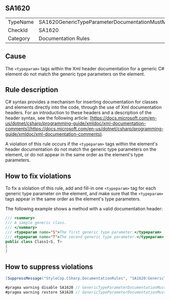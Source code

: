 ﻿## SA1620

<table>
<tr>
  <td>TypeName</td>
  <td>SA1620GenericTypeParameterDocumentationMustMatchTypeParameters</td>
</tr>
<tr>
  <td>CheckId</td>
  <td>SA1620</td>
</tr>
<tr>
  <td>Category</td>
  <td>Documentation Rules</td>
</tr>
</table>

## Cause

The `<typeparam>` tags within the Xml header documentation for a generic C# element do not match the generic type parameters on the element.

## Rule description

C# syntax provides a mechanism for inserting documentation for classes and elements directly into the code, through the use of Xml documentation headers. For an introduction to these headers and a description of the header syntax, see the following article: [https://docs.microsoft.com/en-us/dotnet/csharp/programming-guide/xmldoc/xml-documentation-comments](https://docs.microsoft.com/en-us/dotnet/csharp/programming-guide/xmldoc/xml-documentation-comments).

A violation of this rule occurs if the `<typeparam>` tags within the element's header documentation do not match the generic type parameters on the element, or do not appear in the same order as the element's type parameters.

## How to fix violations

To fix a violation of this rule, add and fill-in one `<typeparam>` tag for each generic type parameter on the element, and make sure that the `<typeparam>` tags appear in the same order as the element's type parameters.

The following example shows a method with a valid documentation header:

```csharp
/// <summary>
/// A sample generic class.
/// </summary>
/// <typeparam name="S">The first generic type parameter.</typeparam>
/// <typeparam name="T">The second generic type parameter.</typeparam>
public class Class1<S, T>
{
}
```

## How to suppress violations

```csharp
[SuppressMessage("StyleCop.CSharp.DocumentationRules", "SA1620:GenericTypeParameterDocumentationMustMatchTypeParameters", Justification = "Reviewed.")]
```

```csharp
#pragma warning disable SA1620 // GenericTypeParameterDocumentationMustMatchTypeParameters
#pragma warning restore SA1620 // GenericTypeParameterDocumentationMustMatchTypeParameters
```
